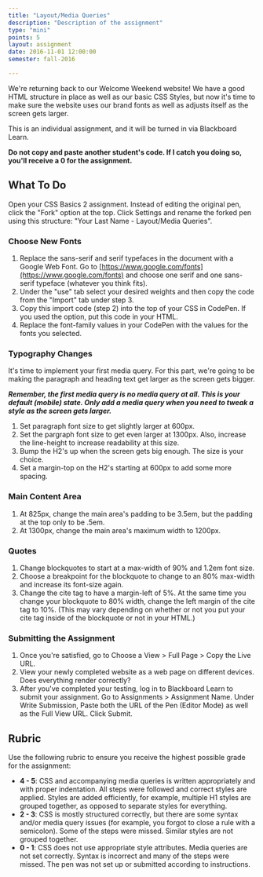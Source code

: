 ```yaml
---
title: "Layout/Media Queries"
description: "Description of the assignment"
type: "mini"
points: 5
layout: assignment
date: 2016-11-01 12:00:00
semester: fall-2016

---
```


We're returning back to our Welcome Weekend website!  We have a good HTML structure in place as well as our basic CSS Styles, but now it's time to make sure the website uses our brand fonts as well as adjusts itself as the screen gets larger.

This is an individual assignment, and it will be turned in via Blackboard Learn.  

**Do not copy and paste another student's code.  If I catch you doing so, you'll receive a 0 for the assignment.**

## What To Do

Open your CSS Basics 2 assignment.  Instead of editing the original pen, click the "Fork" option at the top.  Click Settings and rename the forked pen using this structure: "Your Last Name - Layout/Media Queries".

### Choose New Fonts

1. Replace the sans-serif and serif typefaces in the document with a Google Web Font.  Go to [https://www.google.com/fonts](https://www.google.com/fonts) and choose one serif and one sans-serif typeface (whatever you think fits).
2. Under the "use" tab select your desired weights and then copy the code from the "Import" tab under step 3.
3. Copy this import code (step 2) into the top of your CSS in CodePen.  If you used the <link> option, put this code in your HTML.
4. Replace the font-family values in your CodePen with the values for the fonts you selected.

### Typography Changes

It's time to implement your first media query.  For this part, we're going to be making the paragraph and heading text get larger as the screen gets bigger.  

***Remember, the first media query is no media query at all.  This is your default (mobile) state.  Only add a media query when you need to tweak a style as the screen gets larger.***

1.  Set paragraph font size to get slightly larger at 600px.
2.  Set the pargraph font size to get even larger at 1300px.  Also, increase the line-height to increase readability at this size.
3. Bump the H2's up when the screen gets big enough.  The size is your choice.
4. Set a margin-top on the H2's starting at 600px to add some more spacing.

### Main Content Area

1.  At 825px, change the main area's padding to be 3.5em, but the padding at the top only to be .5em.
2. At 1300px, change the main area's maximum width to 1200px.


### Quotes

1. Change blockquotes to start at a max-width of 90% and 1.2em font size.
2. Choose a breakpoint for the blockquote to change to an 80% max-width and increase its font-size again.
3. Change the cite tag to have a margin-left of 5%.  At the same time you change your blockquote to 80% width, change the left margin of the cite tag to 10%.  (This may vary depending on whether or not you put your cite tag inside of the blockquote or not in your HTML.)


### Submitting the Assignment

1. Once you're satisfied, go to Choose a View > Full Page > Copy the Live URL.
2. View your newly completed website as a web page on different devices.  Does everything render correctly?
3. After you've completed your testing, log in to Blackboard Learn to submit your assignment.  Go to Assignments > Assignment Name.  Under Write Submission, Paste both the URL of the Pen (Editor Mode) as well as the Full View  URL.  Click Submit.

## Rubric

Use the following rubric to ensure you receive the highest possible grade for the assignment:

* **4 - 5**: CSS and accompanying media queries is written appropriately and with proper indentation.  All steps were followed and correct styles are applied.  Styles are added efficiently, for example, multiple H1 styles are grouped together, as opposed to separate styles for everything.  
* **2 - 3**: CSS is mostly structured correctly, but there are some syntax and/or media query issues (for example, you forgot to close a rule with a semicolon).  Some of the steps were missed.  Similar styles are not grouped together.
* **0 - 1**: CSS does not use appropriate style attributes.  Media queries are not set correctly.  Syntax is incorrect and many of the steps were missed. The pen was not set up or submitted according to instructions.

